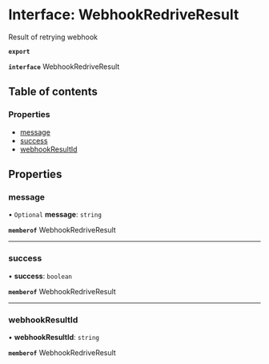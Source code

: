 # Interface: WebhookRedriveResult

Result of retrying webhook

**`export`**

**`interface`** WebhookRedriveResult

## Table of contents

### Properties

- [message](WebhookRedriveResult.md#message)
- [success](WebhookRedriveResult.md#success)
- [webhookResultId](WebhookRedriveResult.md#webhookresultid)

## Properties

### message

• `Optional` **message**: `string`

**`memberof`** WebhookRedriveResult

___

### success

• **success**: `boolean`

**`memberof`** WebhookRedriveResult

___

### webhookResultId

• **webhookResultId**: `string`

**`memberof`** WebhookRedriveResult
